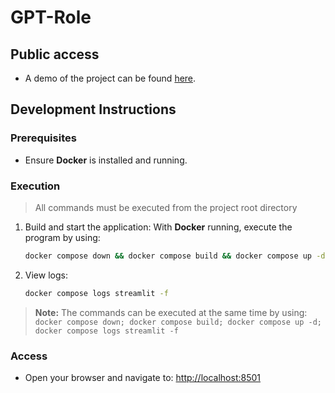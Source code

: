# GPT-Role

## Public access
- A demo of the project can be found [here](https://gpt-role.streamlit.app/).

## Development Instructions

### Prerequisites
- Ensure **Docker** is installed and running.

### Execution

> All commands must be executed from the project root directory

1. Build and start the application:
With **Docker** running, execute the program by using:
    ```bash
    docker compose down && docker compose build && docker compose up -d
    ```

2. View logs:
    ```bash
    docker compose logs streamlit -f
    ```
   
> **Note:** The commands can be executed at the same time by using: `docker compose down; docker compose build; docker compose up -d; docker compose logs streamlit -f`
 
### Access
- Open your browser and navigate to: [http://localhost:8501](http://localhost:8501)
